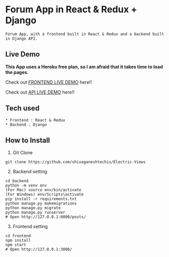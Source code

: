 # Forum App in React & Redux + Django

```
Forum App, with a frontend built in React & Redux and a backend built in Django API.
```

## Live Demo

**This App uses a Heroku free plan, so I am afraid that it takes time to load the pages.**

Check out [FRONTEND LIVE DEMO](https://frontend-teashop-prasanna.herokuapp.com/) here!!

Check out [API LIVE DEMO](https://backend-teashop-prasanna.herokuapp.com/) here!!

## Tech used

```
* Frontend : React & Redux
* Backend : Django
```

## How to Install

1. Git Clone

```
git clone https://github.com/shivaganeshtechis/Electric-Views
```

2. Backend setting

```
cd backend
python -m venv env
(For Mac) source env/bin/activate
(For Windows) env/Scripts\activate
pip install -r requirements.txt
python manage.py makemigrations
python manage.py migrate
python manage.py runserver
# Open http://127.0.0.1:8000/posts/
```

3. Frontend setting

```
cd frontend
npm install
npm start
# Open http://127.0.0.1:3000/
```
